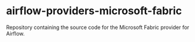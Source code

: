 # airflow-providers-microsoft-fabric
Repository containing the source code for the Microsoft Fabric provider for Airflow. 
